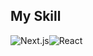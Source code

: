 ## My Skill
<img alt="Next.js" src ="https://img.shields.io/badge/Next.js-000000.svg?&style=for-the-badge&logo=Next.js&logoColor=white"/><img alt="React" src ="https://img.shields.io/badge/React-000000.svg?&style=for-the-badge&logo=Next.js&logoColor=blue"/>


